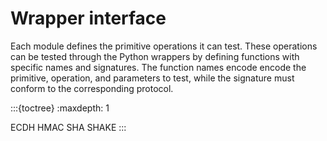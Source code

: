 # Wrapper interface

Each module defines the primitive operations it can test. These operations can
be tested through the Python wrappers by defining functions with specific names
and signatures. The function names encode encode the primitive, operation, and
parameters to test, while the signature must conform to the corresponding
protocol.

:::{toctree}
:maxdepth: 1

ECDH <ECDH>
HMAC <HMAC>
SHA <SHA>
SHAKE <SHAKE>
:::
